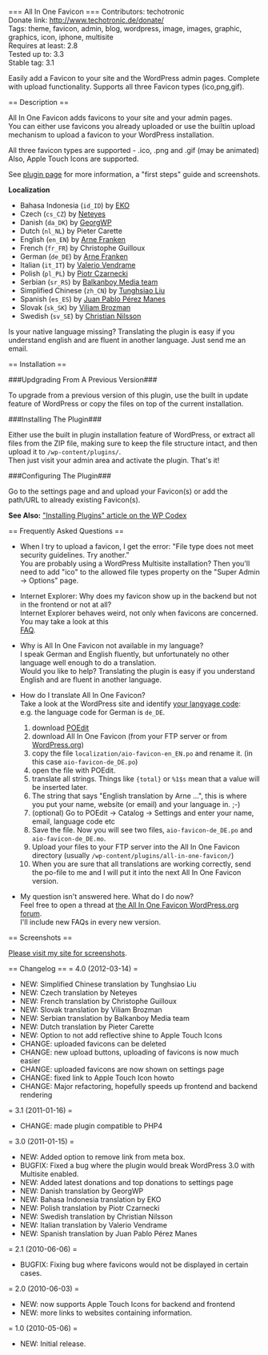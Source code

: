 === All In One Favicon ===
Contributors: techotronic  
Donate link: http://www.techotronic.de/donate/  
Tags: theme, favicon, admin, blog, wordpress, image, images, graphic, graphics, icon, iphone, multisite  
Requires at least: 2.8  
Tested up to: 3.3  
Stable tag: 3.1

Easily add a Favicon to your site and the WordPress admin pages. Complete with upload functionality. Supports all three Favicon types (ico,png,gif).

== Description ==

All In One Favicon adds favicons to your site and your admin pages.  
You can either use favicons you already uploaded or use the builtin upload mechanism to upload a favicon to your WordPress installation.

All three favicon types are supported - .ico, .png and .gif (may be animated)  
Also, Apple Touch Icons are supported.

See [plugin page](http://www.techotronic.de/plugins/all-in-one-favicon/) for more information, a "first steps" guide and screenshots.

**Localization**

* Bahasa Indonesia (`id_ID`) by [EKO](http://movableid.com/)
* Czech (`cs_CZ`) by [Neteyes](http://www.neteyes.cz)
* Danish (`da_DK`) by [GeorgWP](http://wordpress.blogos.dk/)
* Dutch (`nl_NL`) by Pieter Carette
* English (`en_EN`) by [Arne Franken](http://www.techotronic.de/)
* French (`fr_FR`) by Christophe Guilloux
* German (`de_DE`) by [Arne Franken](http://www.techotronic.de/)
* Italian (`it_IT`) by [Valerio Vendrame](http://www.valeriovendrame.it/)
* Polish (`pl_PL`) by [Piotr Czarnecki](http://www.facebook.com/piniu69/)
* Serbian (`sr_RS`) by [Balkanboy Media team](http://dralvaro.com/)
* Simplified Chinese (`zh_CN`) by [Tunghsiao Liu](http://sparanoid.com/)
* Spanish (`es_ES`) by [Juan Pablo Pérez Manes](mailto:jppm30@gmail.com)
* Slovak (`sk_SK`) by [Viliam Brozman](http://www.brozman.sk/blog)
* Swedish (`sv_SE`) by [Christian Nilsson](http://www.theindiaexperience.se/)

Is your native language missing? Translating the plugin is easy if you understand english and are fluent in another language. Just send me an email.

== Installation ==

###Updgrading From A Previous Version###

To upgrade from a previous version of this plugin, use the built in update feature of WordPress or copy the files on top of the current installation.

###Installing The Plugin###

Either use the built in plugin installation feature of WordPress, or extract all files from the ZIP file, making sure to keep the file structure intact, and then upload it to `/wp-content/plugins/`.  
Then just visit your admin area and activate the plugin. That's it!

###Configuring The Plugin###

Go to the settings page and and upload your Favicon(s) or add the path/URL to already existing Favicon(s).

**See Also:** ["Installing Plugins" article on the WP Codex](http://codex.wordpress.org/Managing_Plugins#Installing_Plugins)

== Frequently Asked Questions ==

* When I try to upload a favicon, I get the error: "File type does not meet security guidelines. Try another.”  
  You are probably using a WordPress Multisite installation? Then you'll need to add "ico" to the allowed file types property on the "Super Admin -> Options" page.

* Internet Explorer: Why does my favicon show up in the backend but not in the frontend or not at all?  
  Internet Explorer behaves weird, not only when favicons are concerned. You may take a look at this  
  [FAQ](http://jeffcode.blogspot.com/2007/12/why-doesnt-favicon-for-my-site-appear.html).

* Why is All In One Favicon not available in my language?  
  I speak German and English fluently, but unfortunately no other language well enough to do a translation.  
  Would you like to help? Translating the plugin is easy if you understand English and are fluent in another language.

* How do I translate All In One Favicon?  
  Take a look at the WordPress site and identify [your langyage code](http://codex.wordpress.org/WordPress_in_Your_Language):  
  e.g. the language code for German is `de_DE`.

  1. download [POEdit](http://www.poedit.net/)
  2. download All In One Favicon (from your FTP server or from [WordPress.org](http://wordpress.org/extend/plugins/all-in-one-favicon/))
  3. copy the file `localization/aio-favicon-en_EN.po` and rename it. (in this case `aio-favicon-de_DE.po`)
  4. open the file with POEdit.
  5. translate all strings. Things like `{total}` or `%1$s` mean that a value will be inserted later.
  6. The string that says "English translation by Arne ...", this is where you put your name, website (or email) and your language in. ;-)
  7. (optional) Go to POEdit -> Catalog -> Settings and enter your name, email, language code etc
  8. Save the file. Now you will see two files, `aio-favicon-de_DE.po` and `aio-favicon-de_DE.mo`.
  9. Upload your files to your FTP server into the All In One Favicon directory (usually `/wp-content/plugins/all-in-one-favicon/`)
  10. When you are sure that all translations are working correctly, send the po-file to me and I will put it into the next All In One Favicon version.


* My question isn't answered here. What do I do now?  
  Feel free to open a thread at [the All In One Favicon WordPress.org forum](http://wordpress.org/tags/all-in-one-favicon?forum_id=10#postform).  
  I'll include new FAQs in every new version.

== Screenshots ==

[Please visit my site for screenshots](http://www.techotronic.de/plugins/all-in-one-favicon/).

== Changelog ==
= 4.0 (2012-03-14) =
* NEW: Simplified Chinese translation by Tunghsiao Liu
* NEW: Czech translation by Neteyes
* NEW: French translation by Christophe Guilloux
* NEW: Slovak translation by Viliam Brozman
* NEW: Serbian translation by Balkanboy Media team
* NEW: Dutch translation by Pieter Carette
* NEW: Option to not add reflective shine to Apple Touch Icons
* CHANGE: uploaded favicons can be deleted
* CHANGE: new upload buttons, uploading of favicons is now much easier
* CHANGE: uploaded favicons are now shown on settings page
* CHANGE: fixed link to Apple Touch Icon howto
* CHANGE: Major refactoring, hopefully speeds up frontend and backend rendering

= 3.1 (2011-01-16) =
* CHANGE: made plugin compatible to PHP4

= 3.0 (2011-01-15) =
* NEW: Added option to remove link from meta box.
* BUGFIX: Fixed a bug where the plugin would break WordPress 3.0 with Multisite enabled.
* NEW: Added latest donations and top donations to settings page
* NEW: Danish translation by GeorgWP
* NEW: Bahasa Indonesia translation by EKO
* NEW: Polish translation by Piotr Czarnecki
* NEW: Swedish translation by Christian Nilsson
* NEW: Italian translation by Valerio Vendrame
* NEW: Spanish translation by Juan Pablo Pérez Manes

= 2.1 (2010-06-06) =
* BUGFIX: Fixing bug where favicons would not be displayed in certain cases.

= 2.0 (2010-06-03) =
* NEW: now supports Apple Touch Icons for backend and frontend
* NEW: more links to websites containing information.

= 1.0 (2010-05-06) =
* NEW: Initial release.
